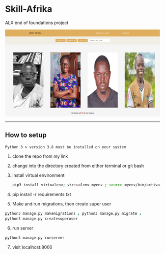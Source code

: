 # Skill-Afrika
ALX end of foundations project

![site review](preview_assets/Screenshot%20from%202023-09-06%2017-50-26.png)


---
## How to setup
 
`Python 3 > version 3.8 must be installed on your system`

1. clone the repo from my link

2. change into the directory created from either terminal or git bash

3. install virtual environment 

    ```sh
    pip3 install virtualenv; virtualenv myenv ; source myenv/bin/activate
    ```

 4. pip install -r requirements.txt

 5. Make and run migrations, then create super user

 ```sh
 python3 manage.py makemigrations ; python3 manage.py migrate ;
 python3 manage.py createsuperuser
 ```

 6. run server

 ```sh
python3 manage.py runserver 
 ```

 7. visit localhost:8000